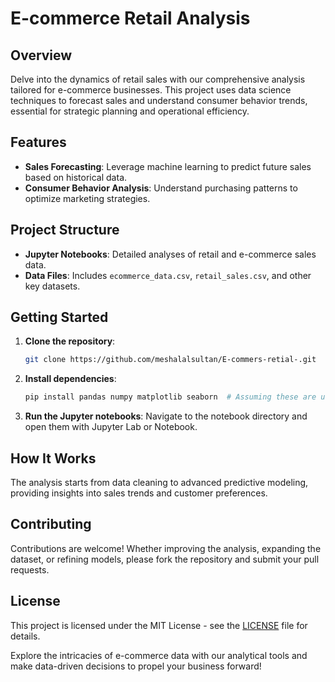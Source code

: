# E-commerce Retail Analysis

## Overview
Delve into the dynamics of retail sales with our comprehensive analysis tailored for e-commerce businesses. This project uses data science techniques to forecast sales and understand consumer behavior trends, essential for strategic planning and operational efficiency.

## Features
- **Sales Forecasting**: Leverage machine learning to predict future sales based on historical data.
- **Consumer Behavior Analysis**: Understand purchasing patterns to optimize marketing strategies.

## Project Structure
- **Jupyter Notebooks**: Detailed analyses of retail and e-commerce sales data.
- **Data Files**: Includes `ecommerce_data.csv`, `retail_sales.csv`, and other key datasets.

## Getting Started
1. **Clone the repository**:
    ```bash
    git clone https://github.com/meshalalsultan/E-commers-retial-.git
    ```
2. **Install dependencies**:
    ```bash
    pip install pandas numpy matplotlib seaborn  # Assuming these are used
    ```
3. **Run the Jupyter notebooks**:
    Navigate to the notebook directory and open them with Jupyter Lab or Notebook.

## How It Works
The analysis starts from data cleaning to advanced predictive modeling, providing insights into sales trends and customer preferences.

## Contributing
Contributions are welcome! Whether improving the analysis, expanding the dataset, or refining models, please fork the repository and submit your pull requests.

## License
This project is licensed under the MIT License - see the [LICENSE](LICENSE) file for details.

Explore the intricacies of e-commerce data with our analytical tools and make data-driven decisions to propel your business forward!
